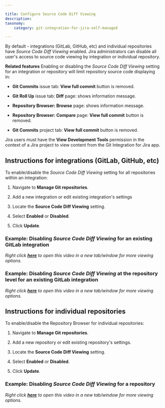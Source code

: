 ```yaml
---

title: Configure Source Code Diff Viewing
description:
taxonomy:
    category: git-integration-for-jira-self-managed

---
```


By default - integrations (GitLab, GitHub, etc) and individual repositories have _Source Code Diff Viewing_ enabled. Jira administrators can disable all user's access to source code viewing by integration or individual repository.

**Related features**
Enabling or disabling the _Source Code Diff Viewing_ setting for an integration or repository will limit repository source code displaying in:

*   **Git Commits** issue tab: **View full commit** button is removed.

*   **Git Roll Up** issue tab: **Diff** page: shows information message.

*   **Repository Browser: Browse** page: shows information message.

*   **Repository Browser: Compare** page: **View full commit** button is removed.

*   **Git Commits** project tab: **View full commit** button is removed.


Jira users must have the **View Development Tools** permission in the context of a Jira project to view content from the Git Integration for Jira app.

## Instructions for integrations (GitLab, GitHub, etc)

To enable/disable the _Source Code Diff Viewing_ setting for all repositories within an integration:

1.  Navigate to **Manage Git repositories**.

2.  Add a new integration or edit existing integration's settings

3.  Locate the **Source Code Diff Viewing** setting.

4.  Select **Enabled** or **Disabled**.

5.  Click **Update**.


### Example: Disabling _Source Code Diff Viewing_ for an existing GitLab integration

_Right click_ [_**here**_](https://bigbrassband.wistia.com/medias/qgatwyyv2m) _to open this video in a new tab/window for more viewing options._

### Example: Disabling _Source Code Diff Viewing_ at the repository level for an existing GitLab integration

_Right click_ [_**here**_](https://bigbrassband.wistia.com/medias/4vpnakdzpf) _to open this video in a new tab/window for more viewing options._

## Instructions for individual repositories

To enable/disable the Repository Browser for individual repositories:

1.  Navigate to **Manage Git repositories**.

2.  Add a new repository or edit existing repository's settings.

3.  Locate the **Source Code Diff Viewing** setting.

4.  Select **Enabled** or **Disabled**.

5.  Click **Update**.


### Example: Disabling _Source Code Diff Viewing_ for a repository

_Right click_ [_**here**_](https://bigbrassband.wistia.com/medias/mtwnmihirc) _to open this video in a new tab/window for more viewing options._
